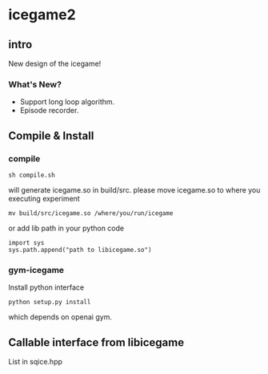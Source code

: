 # icegame2

## intro
New design of the icegame!

### What's New?

* Support long loop algorithm.
* Episode recorder.

## Compile & Install 

### compile

```
sh compile.sh
```

will generate icegame.so in build/src. please move icegame.so to where you executing experiment

```
mv build/src/icegame.so /where/you/run/icegame
```
or add lib path in your python code
```
import sys
sys.path.append("path to libicegame.so")
```

### gym-icegame

Install python interface 

```
python setup.py install
```

which depends on openai gym.


## Callable interface from libicegame
List in sqice.hpp

